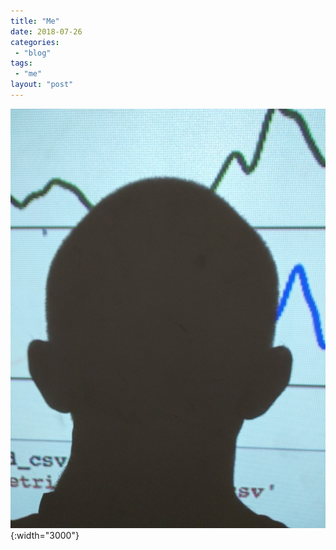 ```yaml
---
title: "Me"
date: 2018-07-26
categories: 
 - "blog"
tags: 
 - "me"
layout: "post"
---
```


![boris](/assets/img/2018/07/boris.jpg){:width="3000"}
